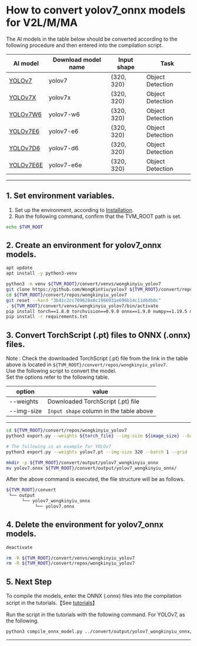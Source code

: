 # How to convert yolov7_onnx models for V2L/M/MA
<!-- Below is a list of AI models supported by this manual. -->
The AI models in the table below should be converted according to the following procedure and then entered into the compilation script.

| AI model                                                                                                                                     | Download model name             |Input shape    | Task              |
|----------------------------------------------------------------------------------------------------------------------------------------------|---------------------------------|---------------|-------------------|
| [YOLOv7](https://github.com/WongKinYiu/yolov7/releases/download/v0.1/yolov7.pt)                                                           |yolov7                          |(320, 320)     | Object Detection    |
| [YOLOv7X](https://github.com/WongKinYiu/yolov7/releases/download/v0.1/yolov7x.pt)                                                           |yolov7x                          |(320, 320)     | Object Detection    |
| [YOLOv7W6](https://github.com/WongKinYiu/yolov7/releases/download/v0.1/yolov7-w6.pt)                                                           |yolov7-w6                          |(320, 320)     | Object Detection    |
| [YOLOv7E6](https://github.com/WongKinYiu/yolov7/releases/download/v0.1/yolov7-e6.pt)                                                           |yolov7-e6                          |(320, 320)     | Object Detection    |
| [YOLOv7D6](https://github.com/WongKinYiu/yolov7/releases/download/v0.1/yolov7-d6.pt)                                                           |yolov7-d6                          |(320, 320)     | Object Detection    |
| [YOLOv7E6E](https://github.com/WongKinYiu/yolov7/releases/download/v0.1/yolov7-e6e.pt)                                                           |yolov7-e6e                          |(320, 320)     | Object Detection    |
---

## 1. Set environment variables.

1. Set up the environment, according to [Installation](../../../setup/README.md).  
2. Run the following command, confirm that the TVM_ROOT path is set.

```sh
echo $TVM_ROOT
```

## 2. Create an environment for yolov7_onnx models.

```sh
apt update
apt install -y python3-venv 

python3 -m venv ${TVM_ROOT}/convert/venvs/wongkinyiu_yolov7
git clone https://github.com/WongKinYiu/yolov7 ${TVM_ROOT}/convert/repos/wongkinyiu_yolov7
cd ${TVM_ROOT}/convert/repos/wongkinyiu_yolov7
git reset --hard "3b41c2cc709628a8c1966931e696b14c11d6db0c"
. ${TVM_ROOT}/convert/venvs/wongkinyiu_yolov7/bin/activate
pip install torch==1.8.0 torchvision==0.9.0 onnx==1.9.0 numpy==1.19.5 matplotlib==3.2.2 pandas==1.3.3 protobuf==3.20.*
pip install -r requirements.txt
```

## 3. Convert TorchScript (.pt) files to ONNX (.onnx) files.

Note : Check the downloaded TorchScript (.pt) file from the link in the table above is located in `${TVM_ROOT}/convert/repos/wongkinyiu_yolov7`.\
Use the following script to convert the model. \
Set the options refer to the following table.

|option    |value                                  |
|----------|---------------------------------------|
|--weights |Downloaded TorchScript (.pt) file      |
|--img-size|`Input shape` column in the table above|
---

```sh
cd ${TVM_ROOT}/convert/repos/wongkinyiu_yolov7
python3 export.py --weights ${torch_file} --img-size ${image_size} --batch 1 --grid --simplify

# The following is an example for YOLOv7
python3 export.py --weights yolov7.pt --img-size 320 --batch 1 --grid --simplify

mkdir -p ${TVM_ROOT}/convert/output/yolov7_wongkinyiu_onnx
mv yolov7.onnx ${TVM_ROOT}/convert/output/yolov7_wongkinyiu_onnx/
```

After the above command is executed, the file structure will be as follows.

```sh
${TVM_ROOT}/convert
 └── output
      └── yolov7_wongkinyiu_onnx
           └── yolov7.onnx
```

## 4. Delete the environment for yolov7_onnx models.

```sh
deactivate

rm -R ${TVM_ROOT}/convert/venvs/wongkinyiu_yolov7
rm -R ${TVM_ROOT}/convert/repos/wongkinyiu_yolov7
```

## 5. Next Step

To compile the models, enter the ONNX (.onnx) files into the compilation script in the tutorials.【See [tutorials](../../../tutorials/)】

Run the script in the tutorials with the following command. For YOLOv7, as the following.

```sh
python3 compile_onnx_model.py ../convert/output/yolov7_wongkinyiu_onnx/yolov7.onnx -o yolov7_onnx -s 1,3,320,320 -i data
```

---- 
